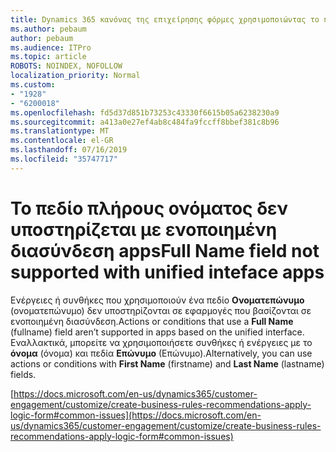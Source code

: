 ```yaml
---
title: Dynamics 365 κανόνας της επιχείρησης φόρμες χρησιμοποιώντας το πεδίο Fullname δεν
ms.author: pebaum
author: pebaum
ms.audience: ITPro
ms.topic: article
ROBOTS: NOINDEX, NOFOLLOW
localization_priority: Normal
ms.custom:
- "1928"
- "6200018"
ms.openlocfilehash: fd5d37d851b73253c43330f6615b05a6238230a9
ms.sourcegitcommit: a413a0e27ef4ab8c484fa9fccff8bbef381c8b96
ms.translationtype: MT
ms.contentlocale: el-GR
ms.lasthandoff: 07/16/2019
ms.locfileid: "35747717"
---
```

# <a name="full-name-field-not-supported-with-unified-inteface-apps"></a><span data-ttu-id="392f3-102">Το πεδίο πλήρους ονόματος δεν υποστηρίζεται με ενοποιημένη διασύνδεση apps</span><span class="sxs-lookup"><span data-stu-id="392f3-102">Full Name field not supported with unified inteface apps</span></span>

<span data-ttu-id="392f3-103">Ενέργειες ή συνθήκες που χρησιμοποιούν ένα πεδίο **Ονοματεπώνυμο** (ονοματεπώνυμο) δεν υποστηρίζονται σε εφαρμογές που βασίζονται σε ενοποιημένη διασύνδεση.</span><span class="sxs-lookup"><span data-stu-id="392f3-103">Actions or conditions that use a **Full Name** (fullname) field aren’t supported in apps based on the unified interface.</span></span> <span data-ttu-id="392f3-104">Εναλλακτικά, μπορείτε να χρησιμοποιήσετε συνθήκες ή ενέργειες με το **όνομα** (όνομα) και πεδία **Επώνυμο** (Επώνυμο).</span><span class="sxs-lookup"><span data-stu-id="392f3-104">Alternatively, you can use actions or conditions with **First Name** (firstname) and **Last Name** (lastname) fields.</span></span>

[https://docs.microsoft.com/en-us/dynamics365/customer-engagement/customize/create-business-rules-recommendations-apply-logic-form#common-issues](https://docs.microsoft.com/en-us/dynamics365/customer-engagement/customize/create-business-rules-recommendations-apply-logic-form#common-issues)
